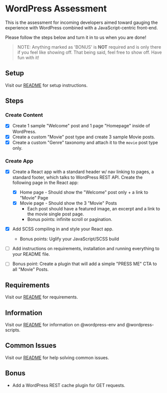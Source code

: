 # WordPress Assessment

This is the assessment for incoming developers aimed toward gauging the experience with WordPress combined with a JavaScript-centric front-end.

Please follow the steps below and turn it in to us when you are done!

> NOTE: Anything marked as 'BONUS' is **NOT** required and is only there if you feel like showing off. That being said, feel free to show off. Have fun with it!

## Setup

Visit our [README](../README.md#Setup) for setup instructions.

## Steps

### Create Content

- [x] Create 1 sample "Welcome" post and 1 page "Homepage" inside of WordPress.
- [x] Create a custom "Movie" post type and create 3 sample Movie posts.
- [x] Create a custom "Genre" taxonomy and attach it to the `movie` post type only.

### Create App
- [x] Create a React app with a standard header w/ nav linking to pages, a standard footer, which talks to WordPress REST API. Create the following page in the React app:
  - [x] Home page - Should show the "Welcome" post only + a link to "Movie" Page
  - [x] Movie page - Should show the 3 "Movie" Posts  
    - Each post should have a featured image, an excerpt and a link to the movie single post page.
    - Bonus points: infinite scroll or pagination.
- [x] Add SCSS compiling in and style your React app.
  - Bonus points: Uglify your JavaScript/SCSS build
- [ ] Add instructions on requirements, installation and running everything to your README file.
- [ ] Bonus point: Create a plugin that will add a simple "PRESS ME" CTA to all "Movie" Posts. 


## Requirements

Visit our [README](../README.md#Requirements) for requirements.

## Information

Visit our [README](../README.md#Information) for information on @wordpress-env and @wordpress-scripts.

## Common Issues

Visit our [README](../README.md#Common-Issues) for help solving common issues.

## Bonus

- Add a WordPress REST cache plugin for GET requests.